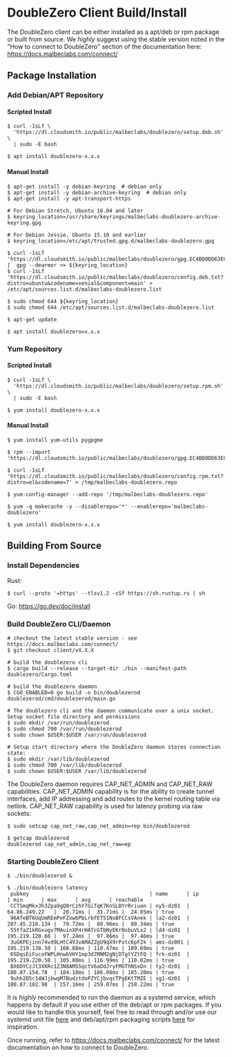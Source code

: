 # DoubleZero Client Build/Install

The DoubleZero client can be either installed as a apt/deb or rpm package or built from source. We _highly_ suggest using the stable version noted in the "How to connect to DoubleZero" section of the documentation here: https://docs.malbeclabs.com/connect/

## Package Installation

### Add Debian/APT Repository

#### Scripted Install
```
$ curl -1sLf \
  'https://dl.cloudsmith.io/public/malbeclabs/doublezero/setup.deb.sh' \
  | sudo -E bash

$ apt install doublezero-x.x.x
```

#### Manual Install
```
$ apt-get install -y debian-keyring  # debian only
$ apt-get install -y debian-archive-keyring  # debian only
$ apt-get install -y apt-transport-https

# For Debian Stretch, Ubuntu 16.04 and later
$ keyring_location=/usr/share/keyrings/malbeclabs-doublezero-archive-keyring.gpg

# For Debian Jessie, Ubuntu 15.10 and earlier
$ keyring_location=/etc/apt/trusted.gpg.d/malbeclabs-doublezero.gpg

$ curl -1sLf 'https://dl.cloudsmith.io/public/malbeclabs/doublezero/gpg.EC4BD0DD63EC1762.key' |  gpg --dearmor >> ${keyring_location}
$ curl -1sLf 'https://dl.cloudsmith.io/public/malbeclabs/doublezero/config.deb.txt?distro=ubuntu&codename=xenial&component=main' > /etc/apt/sources.list.d/malbeclabs-doublezero.list

$ sudo chmod 644 ${keyring_location}
$ sudo chmod 644 /etc/apt/sources.list.d/malbeclabs-doublezero.list

$ apt-get update

$ apt install doublezero=x.x.x
```

### Yum Repository

#### Scripted Install
```
$ curl -1sLf \
  'https://dl.cloudsmith.io/public/malbeclabs/doublezero/setup.rpm.sh' \
  | sudo -E bash

$ yum install doublezero-x.x.x
```

#### Manual Install
```
$ yum install yum-utils pygpgme

$ rpm --import 'https://dl.cloudsmith.io/public/malbeclabs/doublezero/gpg.EC4BD0DD63EC1762.key'

$ curl -1sLf 'https://dl.cloudsmith.io/public/malbeclabs/doublezero/config.rpm.txt?distro=el&codename=7' > /tmp/malbeclabs-doublezero.repo

$ yum-config-manager --add-repo '/tmp/malbeclabs-doublezero.repo'

$ yum -q makecache -y --disablerepo='*' --enablerepo='malbeclabs-doublezero'

$ yum install doublezero-x.x.x
```


## Building From Source

### Install Dependencies

Rust:
```
$ curl --proto '=https' --tlsv1.2 -sSf https://sh.rustup.rs | sh
```

Go:
https://go.dev/doc/install

### Build DoubleZero CLI/Daemon
```
# checkout the latest stable version - see https://docs.malbeclabs.com/connect/
$ git checkout client/vX.X.X

# build the doublezero cli
$ cargo build --release --target-dir ./bin --manifest-path doublezero/Cargo.toml

# build the doublezero daemon
$ CGO_ENABLED=0 go build -o bin/doublezerod doublezerod/cmd/doublezerod/main.go

# The doublezero cli and the daemon communicate over a unix socket. Setup socket file directory and permissions
$ sudo mkdir /var/run/doublezerod
$ sudo chmod 700 /var/run/doublezerod
$ sudo chown $USER:$USER /var/run/doublezerod

# Setup start directory where the DoubleZero daemon stores connection state:
$ sudo mkdir /var/lib/doublezerod
$ sudo chmod 700 /var/lib/doublezerod
$ sudo chown $USER:$USER /var/lib/doublezerod
```

The DoubleZero daemon requires CAP_NET_ADMIN and CAP_NET_RAW capabilities. CAP_NET_ADMIN capability is for the ability to create tunnel interfaces, add IP addressing and add routes to the kernel routing table via netlink. CAP_NET_RAW capability is used for latency probing via raw sockets:
```
$ sudo setcap cap_net_raw,cap_net_admin=+ep bin/doublezerod

$ getcap doublezerod
doublezerod cap_net_admin,cap_net_raw=ep
```

### Starting DoubleZero Client
```
$ ./bin/doublezerod &

$ ./bin/doublezero latency
 pubkey                                       | name      | ip             | min      | max      | avg      | reachable
 CCTSmqMkxJh3Zpa9gQ8rCzhY7GiTqK7KnSLBYrRriuan | ny5-dz01  | 64.86.249.22   |  20.71ms |  31.71ms |  24.85ms | true
 96AfeBT6UqUmREmPeFZxw6PbLrbfET51NxBFCCsVAnek | la2-dz01  | 207.45.216.134 |  79.72ms |  80.96ms |  80.34ms | true
 55tfaZ1kRGxugv7MAuinXP4rHATcGTbNyEKrNsbuVLx2 | ld4-dz01  | 195.219.120.66 |  97.24ms |  97.86ms |  97.46ms | true
 3uGKPEjinn74vd9LHtC4VJvAMAZZgU9qX9rPxtc6pF2k | ams-dz001 | 195.219.138.50 | 108.88ms | 110.47ms | 109.69ms | true
 65DqsEiFucoFWPLHnwbVHY1mp3d7MNM2gNjDTgtYZtFQ | frk-dz01  | 195.219.220.58 | 105.80ms | 116.99ms | 110.02ms | true
 BX6DYCzJt3XKRc1Z3N8AMSSqctV6aDdJryFMGThNSxDn | ty2-dz01  | 180.87.154.78  | 184.18ms | 186.08ms | 185.20ms | true
 9uhh2D5c14WJjbwgM7BudztdoPZYCjbvqcTPgEKtTMZE | sg1-dz01  | 180.87.102.98  | 257.16ms | 259.07ms | 258.22ms | true
```

It is *highly* recommended to run the daemon as a systemd service, which happens by default if you use either of the deb/apt or rpm packages. If you would like to handle this yourself, feel free to read through and/or use our systemd unit file [here](https://github.com/malbeclabs/doublezero/blob/main/client/doublezerod/cmd/doublezerod/doublezerod.service) and deb/apt/rpm packaging scripts [here](https://github.com/malbeclabs/doublezero/tree/main/client/packaging/scripts/doublezerod) for inspiration.

Once running, refer to https://docs.malbeclabs.com/connect/ for the latest documentation on how to connect to DoubleZero.
